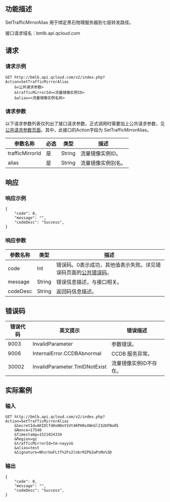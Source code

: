 ## 功能描述

SetTrafficMirrorAlias 用于绑定黑石物理服务器到七层转发路径。

接口请求域名：bmlb.api.qcloud.com

## 请求
### 请求示例

```
GET http://bmlb.api.qcloud.com/v2/index.php?Action=SetTrafficMirrorAlias
	&<公共请求参数>
	&trafficMirrorId=<流量镜像实例ID>
	&alias=<流量镜像实例名称>
```

### 请求参数

以下请求参数列表仅列出了接口请求参数，正式调用时需要加上公共请求参数，见[公共请求参数页面](/document/product/386/6718)。其中，此接口的Action字段为 SetTrafficMirrorAlias。

| 参数名称            | 必选   | 类型     | 描述        |
| --------------- | ---- | ------ | --------- |
| trafficMirrorId | 是    | String | 流量镜像实例ID。 |
| alias           | 是    | String | 流量镜像实例别名。 |

## 响应
### 响应示例

```
{
    "code": 0,
    "message": "",
    "codeDesc": "Success",
}
```

### 响应参数

| 参数名称     | 类型     | 描述                                       |
| -------- | ------ | ---------------------------------------- |
| code     | Int    | 错误码。0表示成功，其他值表示失败。详见错误码页面的[公共错误码](/document/product/386/6725)。 |
| message  | String | 错误信息描述，与接口相关。                            |
| codeDesc | String | 返回码信息描述。                                 |


## 错误码

| 错误代码  | 英文提示                          | 错误描述         |
| ----- | ----------------------------- | ------------ |
| 9003  | InvalidParameter              | 参数错误。        |
| 9006  | InternalError.CCDBAbnormal    | CCDB 服务异常。   |
| 30002 | InvalidParameter.TmIDNotExist | 流量镜像实例ID不存在。 |


## 实际案例

### 输入

```
GET http://bmlb.api.qcloud.com/v2/index.php?Action=SetTrafficMirrorAlias
	&SecretId=AKIDlfdHxN0ntSVt4KPH0xXWnGl21UUFNoO5
	&Nonce=17548
	&Timestamp=1521024334
	&Region=gz
	&trafficMirrorId=tm-nayysG
	&alias=test
	&Signature=NhzrUaFLtT%2Fx2lnbrRZPb2wPsMo%3D
```

### 输出

```
{
    "code": 0,
    "message": "",
    "codeDesc": "Success",
}
```